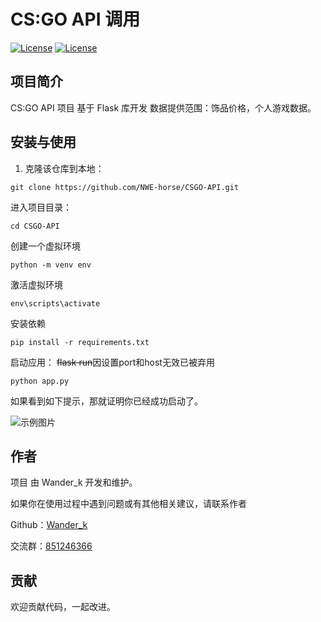 # CS:GO API 调用

[![License](https://img.shields.io/badge/license-MIT-green.svg)](LICENSE)
[![License](https://img.shields.io/badge/Python3.10+-blue)](LICENSE)

## 项目简介

CS:GO API 项目 基于 Flask 库开发
数据提供范围：饰品价格，个人游戏数据。

## 安装与使用

1. 克隆该仓库到本地：

```shell
git clone https://github.com/NWE-horse/CSGO-API.git
```

进入项目目录：
```shell
cd CSGO-API
```

创建一个虚拟环境
```shell
python -m venv env
```
激活虚拟环境
```shell
env\scripts\activate
```

安装依赖
```shell
pip install -r requirements.txt
```

启动应用：
~~flask run~~因设置port和host无效已被弃用
```shell
python app.py
```
如果看到如下提示，那就证明你已经成功启动了。

![示例图片](https://img1.imgtp.com/2023/08/03/MIricuNo.png)

## 作者
项目 由 Wander_k 开发和维护。

如果你在使用过程中遇到问题或有其他相关建议，请联系作者

Github：[Wander_k](https://github.com/NWE-horse)

交流群：[851246366](http://qm.qq.com/cgi-bin/qm/qr?_wv=1027&k=MwbfDcuHauBBDElUtzZIiuePj6p53mYe&authKey=KAFbPYLbmw9eyN0ZsOxyXZIvJsKtsPIBUHLMj7oUiONzeLXXbe%2Bqiy1J6D59V05k&noverify=0&group_code=851246366)

## 贡献
欢迎贡献代码，一起改进。
